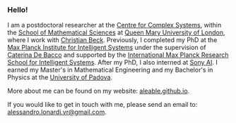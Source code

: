 ### Hello!

I am a postdoctoral researcher at the <a href="https://www.seresearch.qmul.ac.uk/ccs/">Centre for Complex Systems</a>, within the <a href="https://www.qmul.ac.uk/maths/">School of Mathematical Sciences</a> at <a href="https://www.qmul.ac.uk/">Queen Mary University of London</a>, where I work with <a href="https://webspace.maths.qmul.ac.uk/c.beck/">Christian Beck</a>. Previously, I completed my PhD at the <a href="https://is.mpg.de/">Max Planck Institute for Intelligent Systems</a> under the supervision of <a href="https://cdebacco.com/">Caterina De Bacco</a> and supported by the <a href="https://imprs.is.mpg.de">International Max Planck Research School for Intelligent Systems</a>. After my PhD, I also interned at <a href="https://ai.sony/">Sony AI</a>. I earned my Master's in Mathematical Engineering and my Bachelor's in Physics at the <a href="https://www.unipd.it/en/">University of Padova</a>.

More about me can be found on my website: <a href="https://aleable.github.io/">aleable.github.io</a>.

If you would like to get in touch with me, please send an email to: <a href="alessandro.lonardi.vr@gmail.com">alessandro.lonardi.vr@gmail.com</a>.
